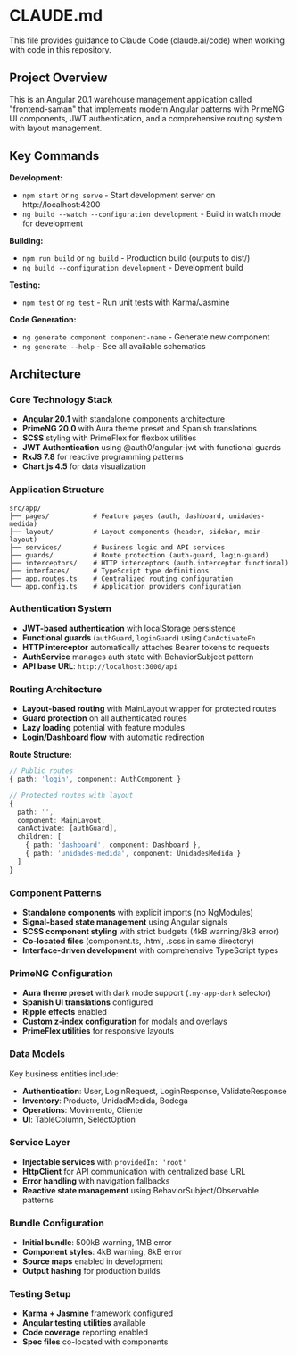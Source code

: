 # CLAUDE.md

This file provides guidance to Claude Code (claude.ai/code) when working with code in this repository.

## Project Overview

This is an Angular 20.1 warehouse management application called "frontend-saman" that implements modern Angular patterns with PrimeNG UI components, JWT authentication, and a comprehensive routing system with layout management.

## Key Commands

**Development:**
- `npm start` or `ng serve` - Start development server on http://localhost:4200
- `ng build --watch --configuration development` - Build in watch mode for development

**Building:**
- `npm run build` or `ng build` - Production build (outputs to dist/)
- `ng build --configuration development` - Development build

**Testing:**
- `npm test` or `ng test` - Run unit tests with Karma/Jasmine

**Code Generation:**
- `ng generate component component-name` - Generate new component
- `ng generate --help` - See all available schematics

## Architecture

### Core Technology Stack
- **Angular 20.1** with standalone components architecture
- **PrimeNG 20.0** with Aura theme preset and Spanish translations
- **SCSS** styling with PrimeFlex for flexbox utilities
- **JWT Authentication** using @auth0/angular-jwt with functional guards
- **RxJS 7.8** for reactive programming patterns
- **Chart.js 4.5** for data visualization

### Application Structure
```
src/app/
├── pages/           # Feature pages (auth, dashboard, unidades-medida)
├── layout/          # Layout components (header, sidebar, main-layout)  
├── services/        # Business logic and API services
├── guards/          # Route protection (auth-guard, login-guard)
├── interceptors/    # HTTP interceptors (auth.interceptor.functional)
├── interfaces/      # TypeScript type definitions
├── app.routes.ts    # Centralized routing configuration
└── app.config.ts    # Application providers configuration
```

### Authentication System
- **JWT-based authentication** with localStorage persistence
- **Functional guards** (`authGuard`, `loginGuard`) using `CanActivateFn`
- **HTTP interceptor** automatically attaches Bearer tokens to requests
- **AuthService** manages auth state with BehaviorSubject pattern
- **API base URL**: `http://localhost:3000/api`

### Routing Architecture
- **Layout-based routing** with MainLayout wrapper for protected routes
- **Guard protection** on all authenticated routes
- **Lazy loading** potential with feature modules
- **Login/Dashboard flow** with automatic redirection

**Route Structure:**
```typescript
// Public routes
{ path: 'login', component: AuthComponent }

// Protected routes with layout
{
  path: '',
  component: MainLayout,
  canActivate: [authGuard],
  children: [
    { path: 'dashboard', component: Dashboard },
    { path: 'unidades-medida', component: UnidadesMedida }
  ]
}
```

### Component Patterns
- **Standalone components** with explicit imports (no NgModules)
- **Signal-based state management** using Angular signals
- **SCSS component styling** with strict budgets (4kB warning/8kB error)
- **Co-located files** (component.ts, .html, .scss in same directory)
- **Interface-driven development** with comprehensive TypeScript types

### PrimeNG Configuration
- **Aura theme preset** with dark mode support (`.my-app-dark` selector)
- **Spanish UI translations** configured
- **Ripple effects** enabled
- **Custom z-index configuration** for modals and overlays
- **PrimeFlex utilities** for responsive layouts

### Data Models
Key business entities include:
- **Authentication**: User, LoginRequest, LoginResponse, ValidateResponse
- **Inventory**: Producto, UnidadMedida, Bodega
- **Operations**: Movimiento, Cliente
- **UI**: TableColumn, SelectOption

### Service Layer
- **Injectable services** with `providedIn: 'root'`
- **HttpClient** for API communication with centralized base URL
- **Error handling** with navigation fallbacks
- **Reactive state management** using BehaviorSubject/Observable patterns

### Bundle Configuration
- **Initial bundle**: 500kB warning, 1MB error
- **Component styles**: 4kB warning, 8kB error
- **Source maps** enabled in development
- **Output hashing** for production builds

### Testing Setup
- **Karma + Jasmine** framework configured
- **Angular testing utilities** available
- **Code coverage** reporting enabled
- **Spec files** co-located with components